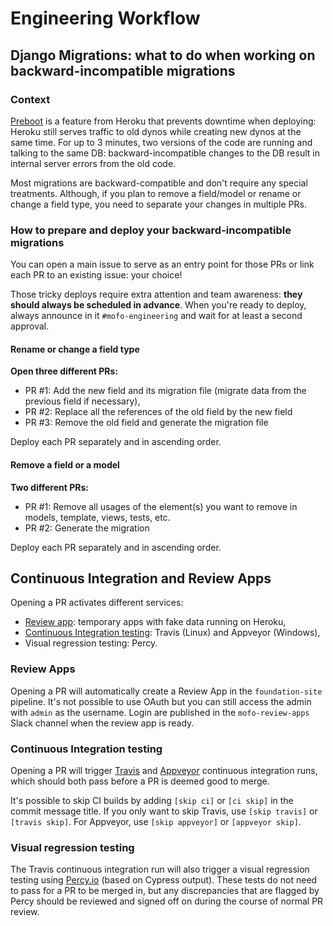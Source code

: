 # Engineering Workflow

## Django Migrations: what to do when working on backward-incompatible migrations

### Context

[Preboot](https://devcenter.heroku.com/articles/preboot) is a feature from Heroku that prevents downtime when deploying: Heroku still serves traffic to old dynos while creating new dynos at the same time. For up to 3 minutes, two versions of the code are running and talking to the same DB: backward-incompatible changes to the DB result in internal server errors from the old code.

Most migrations are backward-compatible and don't require any special treatments. Although, if you plan to remove a field/model or rename or change a field type, you need to separate your changes in multiple PRs.

### How to prepare and deploy your backward-incompatible migrations

You can open a main issue to serve as an entry point for those PRs or link each PR to an existing issue: your choice!

Those tricky deploys require extra attention and team awareness: **they should always be scheduled in advance**. When you're ready to deploy, always announce in it `#mofo-engineering` and wait for at least a second approval.

#### Rename or change a field type

**Open three different PRs:**
- PR #1: Add the new field and its migration file (migrate data from the previous field if necessary),
- PR #2: Replace all the references of the old field by the new field
- PR #3: Remove the old field and generate the migration file

Deploy each PR separately and in ascending order.

#### Remove a field or a model

**Two different PRs:**

- PR #1: Remove all usages of the element(s) you want to remove in models, template, views, tests, etc.
- PR #2: Generate the migration

Deploy each PR separately and in ascending order.

## Continuous Integration and Review Apps

Opening a PR activates different services:
- [Review app](#review-apps): temporary apps with fake data running on Heroku,
- [Continuous Integration testing](#continuous-integration-testing): Travis (Linux) and Appveyor (Windows),
- Visual regression testing: Percy.

### Review Apps

Opening a PR will automatically create a Review App in the `foundation-site` pipeline. It's not possible to use OAuth but you can still access the admin with `admin` as the username. Login are published in the `mofo-review-apps` Slack channel when the review app is ready.

### Continuous Integration testing

Opening a PR will trigger [Travis](https://travis-ci.org) and [Appveyor](https://www.appveyor.com/) continuous integration runs, which should both pass before a PR is deemed good to merge.

It's possible to skip CI builds by adding `[skip ci]` or `[ci skip]` in the commit message title. If you only want to skip Travis, use `[skip travis]` or `[travis skip]`. For Appveyor, use `[skip appveyor]` or `[appveyor skip]`.

### Visual regression testing

The Travis continuous integration run will also trigger a visual regression testing using [Percy.io](https://percy.io) (based on Cypress output). These tests do not need to pass for a PR to be merged in, but any discrepancies that are flagged by Percy should be reviewed and signed off on during the course of normal PR review.
